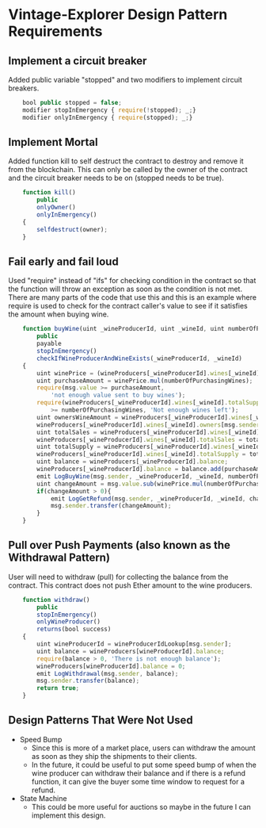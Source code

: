 # Vintage-Explorer Design Pattern Requirements

## Implement a circuit breaker
Added public variable "stopped" and two modifiers to implement circuit breakers.
```javascript
    bool public stopped = false;
    modifier stopInEmergency { require(!stopped); _;}
    modifier onlyInEmergency { require(stopped); _;}
```

## Implement Mortal
Added function kill to self destruct the contract to destroy and remove it from the blockchain. This can only be called by the owner of the contract and the circuit breaker needs to be on (stopped needs to be true).
```javascript
    function kill()
        public
        onlyOwner()
        onlyInEmergency()
    {
        selfdestruct(owner);
    }
```

## Fail early and fail loud
Used "require" instead of "ifs" for checking condition in the contract so that the function will throw an exception as soon as the condition is not met.
There are many parts of the code that use this and this is an example where require is used to check for the contract caller's value to see if it satisfies the amount when buying wine. 
```javascript
    function buyWine(uint _wineProducerId, uint _wineId, uint numberOfPurchasingWines)
        public
        payable
        stopInEmergency()
        checkIfWineProducerAndWineExists(_wineProducerId, _wineId)
    {
        uint winePrice = (wineProducers[_wineProducerId].wines[_wineId].priceWei) * ONE_WEI;
        uint purchaseAmount = winePrice.mul(numberOfPurchasingWines);
        require(msg.value >= purchaseAmount,
            'not enough value sent to buy wines');
        require(wineProducers[_wineProducerId].wines[_wineId].totalSupply
            >= numberOfPurchasingWines, 'Not enough wines left');
        uint ownersWineAmount = wineProducers[_wineProducerId].wines[_wineId].owners[msg.sender];
        wineProducers[_wineProducerId].wines[_wineId].owners[msg.sender] = ownersWineAmount.add(numberOfPurchasingWines);
        uint totalSales = wineProducers[_wineProducerId].wines[_wineId].totalSales;
        wineProducers[_wineProducerId].wines[_wineId].totalSales = totalSales.add(numberOfPurchasingWines);
        uint totalSupply = wineProducers[_wineProducerId].wines[_wineId].totalSupply;
        wineProducers[_wineProducerId].wines[_wineId].totalSupply = totalSupply.sub(numberOfPurchasingWines);
        uint balance = wineProducers[_wineProducerId].balance;
        wineProducers[_wineProducerId].balance = balance.add(purchaseAmount);
        emit LogBuyWine(msg.sender, _wineProducerId, _wineId, numberOfPurchasingWines);
        uint changeAmount = msg.value.sub(winePrice.mul(numberOfPurchasingWines));
        if(changeAmount > 0){
            emit LogGetRefund(msg.sender, _wineProducerId, _wineId, changeAmount);
            msg.sender.transfer(changeAmount);
        }
    }
```

## Pull over Push Payments (also known as the Withdrawal Pattern)
User will need to withdraw (pull) for collecting the balance from the contract. This contract does not push Ether amount to the wine producers.
```javascript
    function withdraw()
        public
        stopInEmergency()
        onlyWineProducer()
        returns(bool success)
    {
        uint wineProducerId = wineProducerIdLookup[msg.sender];
        uint balance = wineProducers[wineProducerId].balance;
        require(balance > 0, 'There is not enough balance');
        wineProducers[wineProducerId].balance = 0;
        emit LogWithdrawal(msg.sender, balance);
        msg.sender.transfer(balance);
        return true;
    }
```
## Design Patterns That Were Not Used
* Speed Bump
    * Since this is more of a market place, users can withdraw the amount as soon as they ship the shipments to their clients.
    * In the future, it could be useful to put some speed bump of when the wine producer can withdraw their balance and if there is a refund function, it can give the buyer some time window to request for a refund.
* State Machine
    * This could be more useful for auctions so maybe in the future I can implement this design.